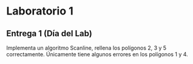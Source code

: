# Laboratorio 1
## Entrega 1 (Día del Lab)
Implementa un algoritmo Scanline, rellena los polígonos 2, 3 y 5 correctamente. Únicamente tiene algunos errores en los polígonos 1 y 4.
